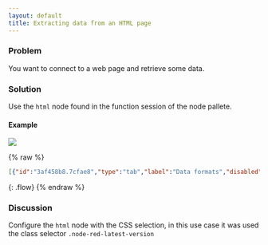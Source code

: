 ```yaml
---
layout: default
title: Extracting data from an HTML page
---
```


### Problem

You want to connect to a web page and retrieve some data.

### Solution

Use the <code class="node">html</code> node found in the function session of the node pallete.

#### Example

![](/images/basic/basic-flow-021.png)

{% raw %}
~~~json
[{"id":"3af458b8.7cfae8","type":"tab","label":"Data formats","disabled":false,"info":"# **Extracting data from an HTML page**\n\n## **Problem**\nYou want to connect to a web page and retrieve some data.\n\n## **Solution**\nUse the html node found in the function session of the node pallete.\n\n## **Example**\n![messages](/ckbk/basic-flow-021.png)\n\n## **Discussion**\nConfigure the html node with the CSS selection, in this use case it was used the class selector .node-red-latest-version\n"},{"id":"8414ba0f.ba1e48","type":"inject","z":"3af458b8.7cfae8","name":"make request","topic":"","payload":"","payloadType":"date","repeat":"","crontab":"","once":false,"onceDelay":"","x":150,"y":120,"wires":[["e515066f.813f58"]]},{"id":"e515066f.813f58","type":"http request","z":"3af458b8.7cfae8","name":"https://nodered.org","method":"GET","ret":"txt","url":"https://nodered.org","tls":"","x":334.5,"y":120,"wires":[["497aa83b.a0d4f8"]]},{"id":"c49cfac1.1b3548","type":"debug","z":"3af458b8.7cfae8","name":"","active":true,"console":"false","complete":"false","x":750,"y":120,"wires":[]},{"id":"497aa83b.a0d4f8","type":"html","z":"3af458b8.7cfae8","name":"Select latest version","property":"payload","outproperty":"payload","tag":".node-red-latest-version","ret":"text","as":"multi","x":560,"y":120,"wires":[["c49cfac1.1b3548"]]},{"id":"359317bd.b90558","type":"comment","z":"3af458b8.7cfae8","name":"Extracting data from an HTML page","info":"","x":200,"y":60,"wires":[]}]
~~~
{: .flow}
{% endraw %}

### Discussion

Configure the <code class="node">html</code> node with the CSS selection, in this use case it was used the class selector `.node-red-latest-version`

